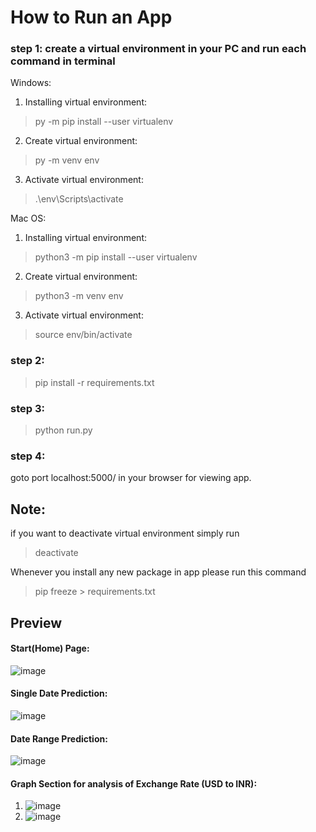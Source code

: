 # How to Run an App

### step 1: create a virtual environment in your PC and run each command in terminal

Windows:
1) Installing virtual environment:
> py -m pip install --user virtualenv

2) Create virtual environment:
> py -m venv env

3) Activate virtual environment:
> .\env\Scripts\activate

Mac OS:
1) Installing virtual environment:
> python3 -m pip install --user virtualenv

2) Create virtual environment:
> python3 -m venv env

3) Activate virtual environment:
> source env/bin/activate

### step 2:
> pip install -r requirements.txt

### step 3:
> python run.py

### step 4:
goto port localhost:5000/ in your browser for viewing app.

## Note:
if you want to deactivate virtual environment simply run
> deactivate

Whenever you install any new package in app please run this command
> pip freeze > requirements.txt


## Preview

#### Start(Home) Page:
![image](https://user-images.githubusercontent.com/104631814/233820195-a455fc7b-9740-4b1d-9aa5-4034ee7ecfe8.png)

#### Single Date Prediction:
![image](https://user-images.githubusercontent.com/104631814/233820225-7ce33904-f9f2-4657-a31a-dc68fe40351d.png)

#### Date Range Prediction:
![image](https://user-images.githubusercontent.com/104631814/233820250-56b2a2fd-9617-4b64-98bb-db43bcbc45ad.png)

#### Graph Section for analysis of Exchange Rate (USD to INR):
1) ![image](https://user-images.githubusercontent.com/104631814/233820297-bd405114-ba53-428d-b797-0f51d5904cd3.png)
2) ![image](https://user-images.githubusercontent.com/104631814/233820342-dadda325-8244-4bd2-a8ec-5d4a997ebd45.png)
